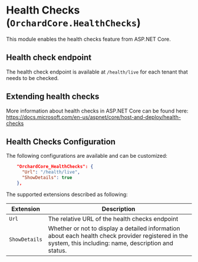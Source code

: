 # Health Checks (`OrchardCore.HealthChecks`)

This module enables the health checks feature from ASP.NET Core.

## Health check endpoint

The health check endpoint is available at `/health/live` for each  tenant that needs to be checked.

## Extending health checks

More information about health checks in ASP.NET Core can be found here: <https://docs.microsoft.com/en-us/aspnet/core/host-and-deploy/health-checks>

## Health Checks Configuration

The following configurations are available and can be customized:

```json
    "OrchardCore_HealthChecks": {
      "Url": "/health/live",
      "ShowDetails": true
    },
```

The supported extensions described as following:

| Extension | Description |
| --- | --- |
| `Url` | The relative URL of the health checks endpoint |
| `ShowDetails` | Whether or not to display a detailed information about each health check provider registered in the system, this including: name, description and status. |

